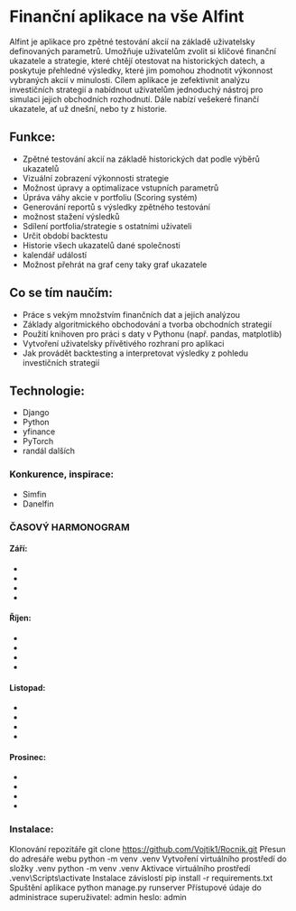 # Finanční aplikace na vše Alfint 


Alfint je aplikace pro zpětné testování akcií na základě uživatelsky definovaných parametrů. Umožňuje uživatelům zvolit si klíčové finanční ukazatele a strategie, které chtějí otestovat na historických datech, a poskytuje přehledné výsledky, které jim pomohou zhodnotit výkonnost vybraných akcií v minulosti. Cílem aplikace je zefektivnit analýzu investičních strategií a nabídnout uživatelům jednoduchý nástroj pro simulaci jejich obchodních rozhodnutí. Dále nabízí vešekeré finančí ukazatele, ať už dnešní, nebo ty z historie.

## Funkce:
- Zpětné testování akcií na základě historických dat podle výběrů ukazatelů
- Vizuální zobrazení výkonnosti strategie
- Možnost úpravy a optimalizace vstupních parametrů
- Úpráva váhy akcie v portfoliu (Scoring systém)
- Generování reportů s výsledky zpětného testování
- možnost stažení výsledků 
- Sdílení portfolia/strategie s ostatními uživateli
- Určit období backtestu
- Historie všech ukazatelů dané společnosti
- kalendář událostí
- Možnost přehrát na graf ceny taky graf ukazatele


## Co se tím naučím:
- Práce s vekým množstvím finančních dat a jejich analýzou
- Základy algoritmického obchodování a tvorba obchodních strategií
- Použití knihoven pro práci s daty v Pythonu (např. pandas, matplotlib)
- Vytvoření uživatelsky přívětivého rozhraní pro aplikaci
- Jak provádět backtesting a interpretovat výsledky z pohledu investičních strategií

## Technologie:
- Django
- Python 
- yfinance
- PyTorch
- randál dalších 

### Konkurence, inspirace:
- Simfin
- Danelfin

### ČASOVÝ HARMONOGRAM

#### Září:
-
-
-
-
#### Říjen:
-
-
-
-
#### Listopad:
-
-
-
-
#### Prosinec:
-
-
-
-


### Instalace:
Klonování repozitáře
git clone https://github.com/Vojtik1/Rocnik.git
Přesun do adresáře webu
python -m venv .venv
Vytvoření virtuálního prostředí do složky .venv
python -m venv .venv
Aktivace virtuálního prostředí
.venv\Scripts\activate
Instalace závislostí
pip install -r requirements.txt
Spuštění aplikace
python manage.py runserver
Přístupové údaje do administrace
superuživatel: admin
heslo: admin
